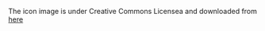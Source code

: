 The icon image is under Creative Commons Licensea and downloaded from [here](http://pixabay.com/static/uploads/photo/2013/07/12/14/08/drawing-pin-147814_640.png)